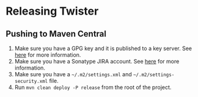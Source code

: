 # Releasing Twister

## Pushing to Maven Central

1. Make sure you have a GPG key and it is published to a key server. See [here](http://central.sonatype.org/pages/working-with-pgp-signatures.html) for more information.
2. Make sure you have a Sonatype JIRA account. See [here](http://central.sonatype.org/pages/ossrh-guide.html) for more information.
3. Make sure you have a `~/.m2/settings.xml` and `~/.m2/settings-security.xml` file.
4. Run `mvn clean deploy -P release` from the root of the project.